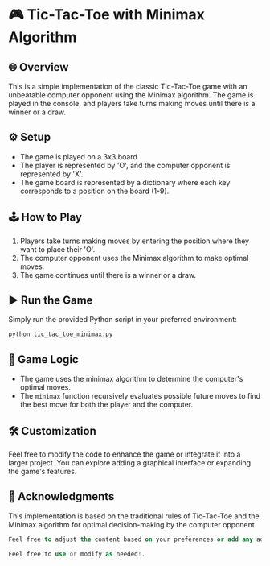 # 🎮 Tic-Tac-Toe with Minimax Algorithm

## 🌐 Overview
This is a simple implementation of the classic Tic-Tac-Toe game with an unbeatable computer opponent using the Minimax algorithm. The game is played in the console, and players take turns making moves until there is a winner or a draw.

## ⚙ Setup
- The game is played on a 3x3 board.
- The player is represented by 'O', and the computer opponent is represented by 'X'.
- The game board is represented by a dictionary where each key corresponds to a position on the board (1-9).

## 🕹 How to Play
1. Players take turns making moves by entering the position where they want to place their 'O'.
2. The computer opponent uses the Minimax algorithm to make optimal moves.
3. The game continues until there is a winner or a draw.

## ▶ Run the Game
Simply run the provided Python script in your preferred environment:

```bash
python tic_tac_toe_minimax.py
```
## 🧠 Game Logic
- The game uses the minimax algorithm to determine the computer's optimal moves.
- The `minimax` function recursively evaluates possible future moves to find the best move for both the player and the computer.

## 🛠️ Customization
Feel free to modify the code to enhance the game or integrate it into a larger project. You can explore adding a graphical interface or expanding the game's features.

## 🙌 Acknowledgments
This implementation is based on the traditional rules of Tic-Tac-Toe and the Minimax algorithm for optimal decision-making by the computer opponent.

```sql
Feel free to adjust the content based on your preferences or add any additional information you find relevant.
```
```php
Feel free to use or modify as needed!.
```
